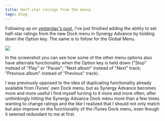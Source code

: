 ```yaml
---
title: Half-star ratings from the menus
tags: blog
---
```


Following up on [yesterday's post](http://wincent.com/a/about/wincent/weblog/archives/2007/05/synergy_advance_3.php), I've just finished adding the ability to set half-star ratings from the new Dock menu in Synergy Advance by holding down the Option key. The same is to follow for the Global Menu.

![](/system/images/legacy/half-stars-1.png)

In the screenshot you can see how some of the other menu options also have alternate functionality when the Option key is held down ("Stop" instead of "Play" or "Pause"; "Next album" instead of "Next" track; "Previous album" instead of "Previous" track).

I was previously opposed to the idea of duplicating functionality already available from iTunes' own Dock menu, but as Synergy Advance becomes more and more useful I find myself turning to it more and more often; after unthinkingly hitting the Synergy Advance Dock menu more than a few times wanting to change ratings and the like I realized that I should not only match but also improve on the functionality of the iTunes Dock menu, even though it seemed redundant to me at first.
